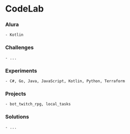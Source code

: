 # CodeLab

### Alura
    - Kotlin
### Challenges
    - ...
### Experiments
    - C#, Go, Java, JavaScript, Kotlin, Python, Terraform
### Projects
    - bot_twitch_rpg, local_tasks
### Solutions
    - ...
